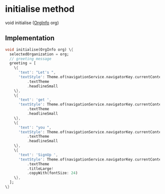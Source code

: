 


# initialise method








void initialise
([OrgInfo](../../models_organization_org_info/OrgInfo-class.md) org)








## Implementation

```dart
void initialise(OrgInfo org) \{
  selectedOrganization = org;
  // greeting message
  greeting = [
    \{
      'text': "Let's ",
      'textStyle': Theme.of(navigationService.navigatorKey.currentContext!)
          .textTheme
          .headlineSmall
    \},
    \{
      'text': 'get ',
      'textStyle': Theme.of(navigationService.navigatorKey.currentContext!)
          .textTheme
          .headlineSmall
    \},
    \{
      'text': "you ",
      'textStyle': Theme.of(navigationService.navigatorKey.currentContext!)
          .textTheme
          .headlineSmall
    \},
    \{
      'text': 'SignUp ',
      'textStyle': Theme.of(navigationService.navigatorKey.currentContext!)
          .textTheme
          .titleLarge!
          .copyWith(fontSize: 24)
    \},
  ];
\}
```







